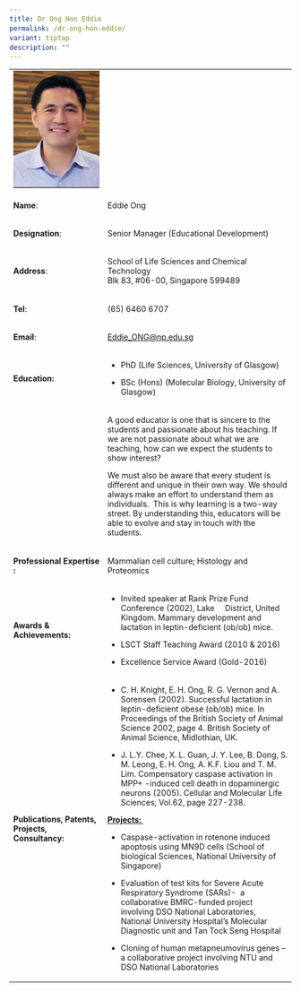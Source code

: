 ```yaml
---
title: Dr Ong Hon Eddie
permalink: /dr-ong-hon-eddie/
variant: tiptap
description: ""
---
```

<table style="minWidth: 50px">
<colgroup>
<col>
<col>
</colgroup>
<tbody>
<tr>
<td rowspan="1" colspan="1">
<div class="isomer-image-wrapper">
<img style="width: 100%" height="auto" width="100%" alt="Eddie Ong" src="/images/LSCT/Eddie_ONG.jpg">
</div>
</td>
<td rowspan="1" colspan="1">
<p></p>
</td>
</tr>
<tr>
<td rowspan="1" colspan="1">
<p><strong>Name</strong>:&nbsp;&nbsp;&nbsp;&nbsp;&nbsp;&nbsp;&nbsp;&nbsp;&nbsp;&nbsp;&nbsp;&nbsp;&nbsp;&nbsp;&nbsp;&nbsp;&nbsp;&nbsp;&nbsp;&nbsp;&nbsp;&nbsp;&nbsp;&nbsp;&nbsp;</p>
</td>
<td rowspan="1" colspan="1">
<p>​Eddie Ong</p>
</td>
</tr>
<tr>
<td rowspan="1" colspan="1">
<p>​<strong>Designation</strong>:</p>
</td>
<td rowspan="1" colspan="1">
<p>Senior Manager (Educational Development)</p>
</td>
</tr>
<tr>
<td rowspan="1" colspan="1">
<p><strong>Address</strong>: ​</p>
</td>
<td rowspan="1" colspan="1">
<p>School of Life Sciences and Chemical Technology
<br>Blk 83, #06-00, Singapore 599489​</p>
</td>
</tr>
<tr>
<td rowspan="1" colspan="1">
<p><strong>Tel</strong>: &nbsp;&nbsp;&nbsp; ​</p>
</td>
<td rowspan="1" colspan="1">
<p>(65) 6460 6707</p>
</td>
</tr>
<tr>
<td rowspan="1" colspan="1">
<p><strong>Email</strong>: ​</p>
</td>
<td rowspan="1" colspan="1">
<p><a href="mailto:Eddie_ONG@np.edu.sg" rel="noopener noreferrer nofollow" target="_blank">Eddie_ONG@np.edu.sg</a>
</p>
</td>
</tr>
<tr>
<td rowspan="1" colspan="1">
<p><strong>Education:</strong>
</p>
</td>
<td rowspan="1" colspan="1">
<ul data-tight="true" class="tight">
<li>
<p>PhD (Life Sciences, University of Glasgow)</p>
</li>
<li>
<p>BSc (Hons) (Molecular Biology, University of Glasgow)</p>
</li>
</ul>
</td>
</tr>
<tr>
<td rowspan="1" colspan="1">
<p></p>
</td>
<td rowspan="1" colspan="1">
<p>A good educator is one that is sincere to the students and passionate
about his teaching. If we are not passionate about what we are teaching,
how can we expect the students to show interest?</p>
<p>We must also be aware that every student is different and unique in their
own way. We should always make an effort to understand them as individuals.&nbsp;
This is why learning is a two-way street. By understanding this, educators
will be able to evolve and stay in touch with the students.&nbsp;</p>
</td>
</tr>
<tr>
<td rowspan="1" colspan="1">
<p><strong>Professional Expertise​:</strong>
</p>
</td>
<td rowspan="1" colspan="1">
<p>Mammalian cell culture; Histology and Proteomics</p>
</td>
</tr>
<tr>
<td rowspan="1" colspan="1">
<p><strong>Awards &amp; Achievements​:</strong>
</p>
</td>
<td rowspan="1" colspan="1">
<ul data-tight="true" class="tight">
<li>
<p>​Invited speaker at Rank Prize Fund Conference (2002), Lake&nbsp;&nbsp;&nbsp;&nbsp;
District, United Kingdom. Mammary development and lactation in leptin-deficient
(ob/ob) mice.</p>
</li>
<li>
<p>LSCT Staff Teaching Award (2010 &amp; 2016)</p>
</li>
<li>
<p>​​Excellence Service Award (Gold-2016)&nbsp;</p>
</li>
</ul>
</td>
</tr>
<tr>
<td rowspan="1" colspan="1">
<p><strong>Publications, Patents, Projects, Consultancy:</strong>
</p>
</td>
<td rowspan="1" colspan="1">
<ul data-tight="true" class="tight">
<li>
<p>C. H. Knight, E. H. Ong, R. G. Vernon and A. Sorensen (2002). Successful
lactation in leptin-deficient obese (ob/ob) mice. In Proceedings of the
British Society of Animal Science 2002, page 4. British Society of Animal
Science, Midlothian, UK.</p>
</li>
<li>
<p>J. L.Y. Chee, X. L. Guan, J. Y. Lee, B. Dong, S. M. Leong, E. H. Ong,
A. K.F. Liou and T. M. Lim. Compensatory caspase activation in MPP+ -induced
cell death in dopaminergic neurons (2005). Cellular and Molecular Life
Sciences, Vol.62, page 227-238.</p>
</li>
</ul>
<p></p>
<p><strong><u>Projects:&nbsp;</u></strong>
</p>
<ul data-tight="true" class="tight">
<li>
<p>Caspase-activation in rotenone induced apoptosis using MN9D cells (School
of biological Sciences, National University of Singapore)</p>
</li>
<li>
<p>​Evaluation of test kits for Severe Acute Respiratory Syndrome (SARs)-&nbsp;
a collaborative BMRC-funded project involving DSO National Laboratories,
National University Hospital’s Molecular Diagnostic unit and Tan Tock Seng
Hospital</p>
</li>
<li>
<p>Cloning of human metapneumovirus genes – a collaborative project involving
NTU and DSO National Laboratories</p>
</li>
</ul>
</td>
</tr>
</tbody>
</table>
<p></p>